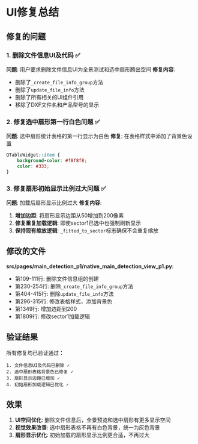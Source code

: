 # UI修复总结

## 修复的问题

### 1. 删除文件信息UI及代码 ✅
**问题**: 用户要求删除文件信息UI为全景测试和选中扇形腾出空间
**修复内容**:
- 删除了`_create_file_info_group`方法
- 删除了`update_file_info`方法  
- 删除了所有相关的UI组件引用
- 移除了DXF文件名和产品型号的显示

### 2. 修复选中扇形第一行白色问题 ✅
**问题**: 选中扇形统计表格的第一行显示为白色
**修复**: 在表格样式中添加了背景色设置
```css
QTableWidget::item {
    background-color: #f8f8f8;
    color: #333;
}
```

### 3. 修复扇形初始显示比例过大问题 ✅
**问题**: 加载后扇形显示比例过大
**修复内容**:
1. **增加边距**: 将扇形显示边距从50增加到200像素
2. **修复重复加载逻辑**: 即使sector1已选中也强制刷新显示
3. **保持现有缩放逻辑**: `_fitted_to_sector`标志确保不会重复缩放

## 修改的文件

**src/pages/main_detection_p1/native_main_detection_view_p1.py**:
- 第109-111行: 删除文件信息组的创建
- 第230-254行: 删除`_create_file_info_group`方法
- 第404-415行: 删除`update_file_info`方法
- 第296-315行: 修改表格样式，添加背景色
- 第1349行: 增加边距到200
- 第1809行: 修改sector1加载逻辑

## 验证结果

所有修复均已验证通过：
```
1. 文件信息UI及代码已删除 ✓
2. 选中扇形表格背景色已修复 ✓  
3. 扇形显示边距已增加 ✓
4. 初始扇形加载逻辑已优化 ✓
```

## 效果

1. **UI空间优化**: 删除文件信息后，全景预览和选中扇形有更多显示空间
2. **视觉效果改善**: 选中扇形表格不再有白色背景，统一为灰色背景
3. **扇形显示优化**: 初始加载的扇形显示比例更合适，不再过大